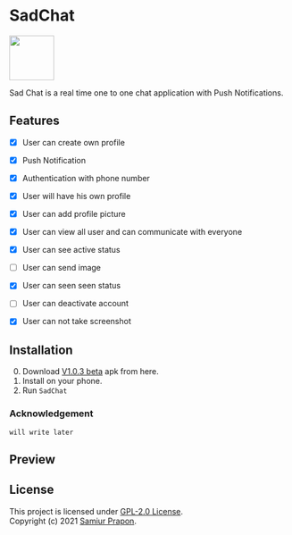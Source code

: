 # SadChat

<img src="https://raw.githubusercontent.com/samiurprapon/SadChat/main/app/src/main/ic_launcher-playstore.png" width="80">

Sad Chat is a real time one to one chat application with Push Notifications.


## Features
- [x] User  can create own profile
- [x] Push Notification
- [x] Authentication with phone number
- [x] User will have his own profile
- [x] User can add profile picture
- [x] User can view all user and can communicate with everyone
- [x] User can see active status
- [ ] User can send image
- [x] User can seen seen status
- [ ] User can deactivate account
- [x] User can not take screenshot


## Installation 
0)  Download [V1.0.3 beta](https://github.com/samiurprapon/SadChat/releases/download/1.0.3/sadchat_v1.0.3_beta.apk) apk from here.
1)  Install on your phone. 
2)  Run `SadChat`

### Acknowledgement
`will write later`

## Preview

## License
This project is licensed under [GPL-2.0 License](https://github.com/samiurprapon/SadChat/blob/main/LICENSE).  
Copyright (c) 2021 [Samiur Prapon](https://samiurprapon.github.io/).
